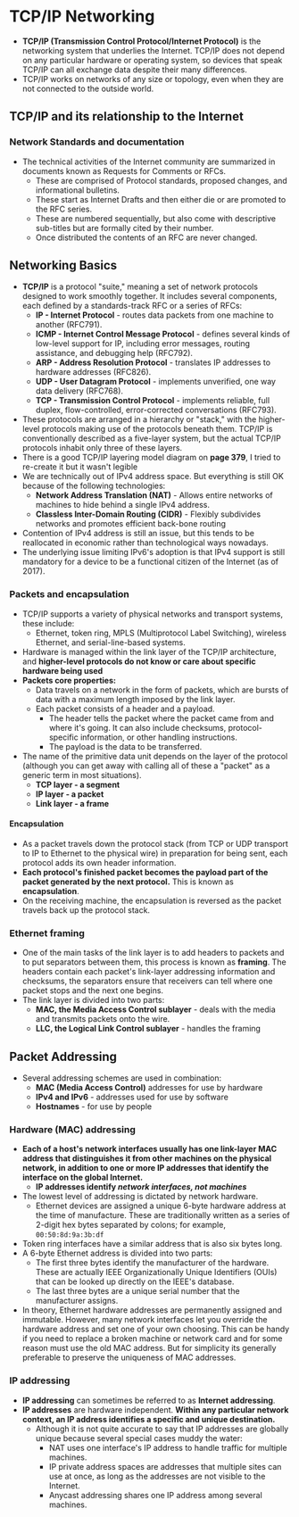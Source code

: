 # TCP/IP Networking
- **TCP/IP (Transmission Control Protocol/Internet Protocol)** is the networking system that underlies the Internet. TCP/IP does not depend on any particular hardware or operating system, so devices that speak TCP/IP can all exchange data despite their many differences.
- TCP/IP works on networks of any size or topology, even when they are not connected to the outside world.

## TCP/IP and its relationship to the Internet
### Network Standards and documentation
- The technical activities of the Internet community are summarized in documents known as Requests for Comments or RFCs.
  - These are comprised of Protocol standards, proposed changes, and informational bulletins.
  - These start as Internet Drafts and then either die or are promoted to the RFC series.
  - These are numbered sequentially, but also come with descriptive sub-titles but are formally cited by their number.
  - Once distributed the contents of an RFC are never changed.

## Networking Basics
- **TCP/IP** is a protocol "suite," meaning a set of network protocols designed to work smoothly together. It includes several components, each defined by a standards-track RFC or a series of RFCs:
  - **IP - Internet Protocol** - routes data packets from one machine to another (RFC791).
  - **ICMP - Internet Control Message Protocol** - defines several kinds of low-level support for IP, including error messages, routing assistance, and debugging help (RFC792).
  - **ARP - Address Resolution Protocol** - translates IP addresses to hardware addresses (RFC826).
  - **UDP  - User Datagram Protocol** - implements unverified, one way data delivery (RFC768).
  - **TCP  - Transmission Control Protocol** - implements reliable, full duplex, flow-controlled, error-corrected conversations (RFC793).
- These protocols are arranged in a hierarchy or "stack," with the higher-level protocols making use of the protocols beneath them. TCP/IP is conventionally described as a five-layer system, but the actual TCP/IP protocols inhabit only three of these layers.
- There is a good TCP/IP layering model diagram on **page 379**, I tried to re-create it but it wasn't legible
- We are technically out of IPv4 address space. But everything is still OK because of the following technologies:
  - **Network Address Translation (NAT)** - Allows entire networks of machines to hide behind a single IPv4 address.
  - **Classless Inter-Domain Routing (CIDR)** - Flexibly subdivides networks and promotes efficient back-bone routing
- Contention of IPv4 address is still an issue, but this tends to be reallocated in economic rather than technological ways nowadays.
- The underlying issue limiting IPv6's adoption is that IPv4 support is still mandatory for a device to be a functional citizen of the Internet (as of 2017).

### Packets and encapsulation
- TCP/IP supports a variety of physical networks and transport systems, these include:
  - Ethernet, token ring, MPLS (Multiprotocol Label Switching), wireless Ethernet, and serial-line-based systems. 
- Hardware is managed within the link layer of the TCP/IP architecture, and **higher-level protocols do not know or care about specific hardware being used**
- **Packets core properties:**
  - Data travels on a network in the form of packets, which are bursts of data with a maximum length imposed by the link layer.
  - Each packet consists of a header and a payload.
	- The header tells the packet where the packet came from and where it's going. It can also include checksums, protocol-specific information, or other handling instructions.
	- The payload is the data to be transferred.
- The name of the primitive data unit depends on the layer of the protocol (although you can get away with calling all of these a "packet" as a generic term in most situations).
  - **TCP layer - a segment**
  - **IP layer - a packet**
  - **Link layer - a frame**

#### Encapsulation
- As a packet travels down the protocol stack (from TCP or UDP transport to IP to Ethernet to the physical wire) in preparation for being sent, each protocol adds its own header information. 
- **Each protocol's finished packet becomes the payload part of the packet generated by the next protocol.** This is known as **encapsulation**.
- On the receiving machine, the encapsulation is reversed as the packet travels back up the protocol stack.

### Ethernet framing
- One of the main tasks of the link layer is to add headers to packets and to put separators between them, this process is known as **framing**. The headers contain each packet's link-layer addressing information and checksums, the separators ensure that receivers can tell where one packet stops and the next one begins.
- The link layer is divided into two parts: 
  - **MAC, the Media Access Control sublayer** - deals with the media and transmits packets onto the wire.
  - **LLC, the Logical Link Control sublayer** - handles the framing

## Packet Addressing
- Several addressing schemes are used in combination:
  - **MAC (Media Access Control)** addresses for use by hardware
  - **IPv4 and IPv6** - addresses used for use by software
  - **Hostnames** - for use by people

### Hardware (MAC) addressing
- **Each of a host's network interfaces usually has one link-layer MAC address that distinguishes it from other machines on the physical network, in addition to one or more IP addresses that identify the interface on the global Internet.**
  - **IP addresses identify _network interfaces, not machines_**
- The lowest level of addressing is dictated by network hardware.
  - Ethernet devices are assigned a unique 6-byte hardware address at the time of manufacture. These are traditionally written as a series of 2-digit hex bytes separated by colons; for example, `00:50:8d:9a:3b:df`
- Token ring interfaces have a similar address that is also six bytes long.
- A 6-byte Ethernet address is divided into two parts:
  - The first three bytes identify the manufacturer of the hardware. These are actually IEEE Organizationally Unique Identifiers (OUIs) that can be looked up directly on the IEEE's database.
  - The last three bytes are a unique serial number that the manufacturer assigns.
- In theory, Ethernet hardware addresses are permanently assigned and immutable. However, many network interfaces let you override the hardware address and set one of your own choosing. This can be handy if you need to replace a broken machine or network card and for some reason must use the old MAC address. But for simplicity its generally preferable to preserve the uniqueness of MAC addresses.

### IP addressing
- **IP addressing** can sometimes be referred to as **Internet addressing**.
- **IP addresses** are hardware independent. **Within any particular network context, an IP address identifies a specific and unique destination.**
  - Although it is not quite accurate to say that IP addresses are globally unique because several special cases muddy the water:
	- NAT uses one interface's IP address to handle traffic for multiple machines.
	- IP private address spaces are addresses that multiple sites can use at once, as long as the addresses are not visible to the Internet.
	- Anycast addressing shares one IP address among several machines.

